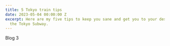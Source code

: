 ```yaml
---
title: 5 Tokyo train tips
date: 2023-05-04 00:00:00 Z
excerpt: Here are my five tips to keep you sane and get you to your destination on
  the Tokyo Subway.
---
```


Blog 3

